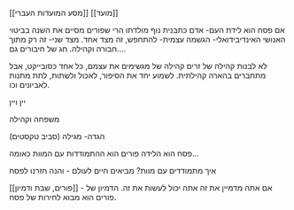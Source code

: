 [[מסע המועדות העברי]]
[[מועד]]

אם פסח הוא לידת העם- אדם כתבנית נוף מולדתו
הרי שפורים מסיים את השנה בביטוי האנושי האינדיבידואלי- הגשמה עצמית- להתחפש, זה מצד אחד.
מצד שני- זה רק מתוך חבורה וקהילה.
חג של חיבורים גם....

לא לבנות קהילה של זרים
קהילה של מגשימים את עצמם, כל אחד כסובייקט, אבל מתחברים בהארה קהילתית. לשמוע יחד את הסיפור, לאכול ולשתות, לתת מתנות לאביונים וכו.

יין ויין

משפחה וקהילה

הגדה- מגילה (סביב טקסטים)

פסח הוא הלידה
פורים הוא ההתמודדות עם המוות
כאומה...

איך מתמודדים עם מוות? מביאים חיים לעולם - והנה חזרנו לפסח


[[פורים, שבת ודמיון]] - אם אתה מדמיין את זה אתה יכול לעשות את זה. הדמיון של פורים הוא מבוא לחירות של פסח.
